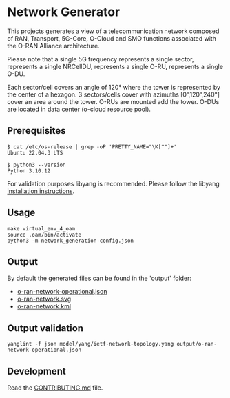 # Network Generator

This projects generates a view of a telecommunication network composed of RAN,
Transport, 5G-Core, O-Cloud and SMO functions associated with the O-RAN 
Alliance architecture. 

Please note that a single 5G frequency represents a single sector, represents
a single NRCellDU, represents a single O-RU, represents a single O-DU.

Each sector/cell covers an angle of 120° where the tower is represented by the
center of a hexagon. 3 sectors/cells cover with azimuths [0°,120°,240°] cover
an area around the tower. O-RUs are mounted add the tower. O-DUs are located in
data center (o-cloud resource pool). 

## Prerequisites

```
$ cat /etc/os-release | grep -oP 'PRETTY_NAME="\K[^"]+'
Ubuntu 22.04.3 LTS

$ python3 --version
Python 3.10.12
```

For validation purposes libyang is recommended.
Please follow the libyang [installation instructions](https://github.com/CESNET/libyang).

## Usage 

```
make virtual_env_4_oam
source .oam/bin/activate
python3 -m network_generation config.json
```

## Output

By default the generated files can be found in the 'output' folder:

- [o-ran-network-operational.json](output/o-ran-network-operational.json)
- [o-ran-network.svg](output/o-ran-network.svg)
- [o-ran-network.kml](output/o-ran-network.kml)


## Output validation

```
yanglint -f json model/yang/ietf-network-topology.yang output/o-ran-network-operational.json
```

## Development

Read the [CONTRIBUTING.md](CONTRIBUTING.md) file.
